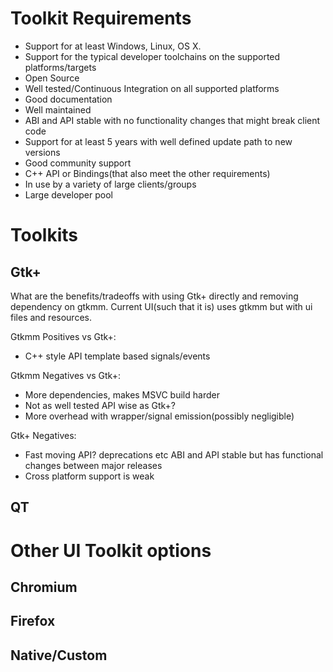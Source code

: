 # Toolkit Requirements

- Support for at least Windows, Linux, OS X.
- Support for the typical developer toolchains on the supported
	platforms/targets
- Open Source
- Well tested/Continuous Integration on all supported platforms
- Good documentation
- Well maintained
- ABI and API stable with no functionality changes that might break client code
- Support for at least 5 years with well defined update path to new versions
- Good community support
- C++ API or Bindings(that also meet the other requirements)
- In use by a variety of large clients/groups
- Large developer pool

# Toolkits

## Gtk+

What are the benefits/tradeoffs with using Gtk+ directly and removing
dependency on gtkmm. Current UI(such that it is) uses gtkmm but with ui files
and resources.

Gtkmm Positives vs Gtk+:
- C++ style API template based signals/events

Gtkmm Negatives vs Gtk+:
- More dependencies, makes MSVC build harder
- Not as well tested API wise as Gtk+?
- More overhead with wrapper/signal emission(possibly negligible)

Gtk+ Negatives:
- Fast moving API? deprecations etc ABI and API stable but has functional
	changes between major releases
- Cross platform support is weak

## QT

# Other UI Toolkit options

## Chromium

## Firefox

## Native/Custom
